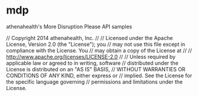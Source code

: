mdp
===

athenahealth's More Disruption Please API samples

//	  Copyright 2014 athenahealth, Inc.
//
//	 Licensed under the Apache License, Version 2.0 (the "License"); you
//	 may not use this file except in compliance with the License.  You
//	 may obtain a copy of the License at
//
//		 http://www.apache.org/licenses/LICENSE-2.0
//
//	 Unless required by applicable law or agreed to in writing, software
//	 distributed under the License is distributed on an "AS IS" BASIS,
//	 WITHOUT WARRANTIES OR CONDITIONS OF ANY KIND, either express or
//	 implied.  See the License for the specific language governing
//	 permissions and limitations under the License.

